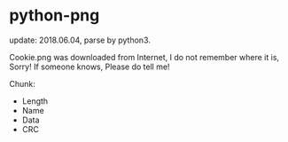 # python-png

update: 2018.06.04, parse by python3.

Cookie.png was downloaded from Internet, I do not remember where it is, Sorry! If someone knows, Please do tell me!

Chunk:
- Length
- Name
- Data
- CRC
